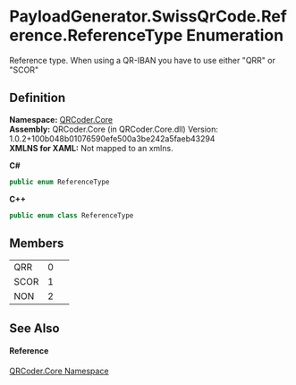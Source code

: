 # PayloadGenerator.SwissQrCode.Reference.ReferenceType Enumeration


Reference type. When using a QR-IBAN you have to use either "QRR" or "SCOR"



## Definition
**Namespace:** <a href="N_QRCoder_Core.md">QRCoder.Core</a>  
**Assembly:** QRCoder.Core (in QRCoder.Core.dll) Version: 1.0.2+100b048b01076590efe500a3be242a5faeb43294  
**XMLNS for XAML:** Not mapped to an xmlns.

**C#**
``` C#
public enum ReferenceType
```
**C++**
``` C++
public enum class ReferenceType
```



## Members
<table>
<tr>
<td>QRR</td>
<td>0</td>
<td> </td></tr>
<tr>
<td>SCOR</td>
<td>1</td>
<td> </td></tr>
<tr>
<td>NON</td>
<td>2</td>
<td> </td></tr>
</table>

## See Also


#### Reference
<a href="N_QRCoder_Core.md">QRCoder.Core Namespace</a>  
